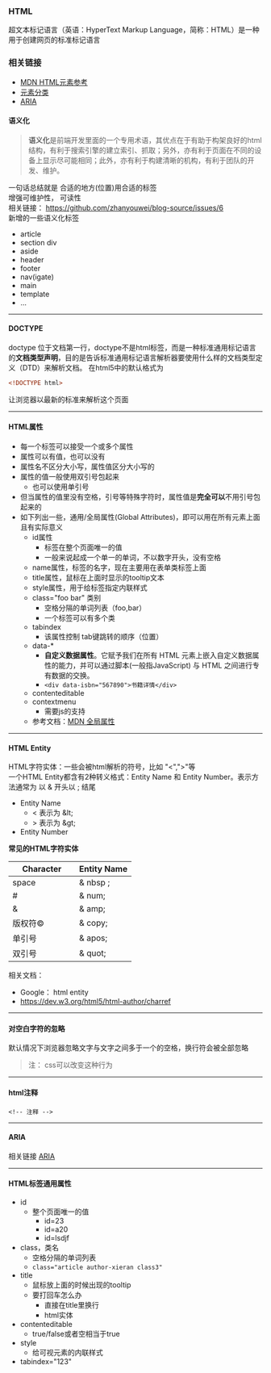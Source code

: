 ### HTML
超文本标记语言（英语：HyperText Markup Language，简称：HTML）是一种用于创建网页的标准标记语言
### 相关链接
 - [MDN HTML元素参考](https://developer.mozilla.org/zh-CN/docs/Web/HTML/Element)
 - [元素分类](https://developer.mozilla.org/zh-CN/docs/Web/Guide/HTML/Content_categories)
 - [ARIA](https://developer.mozilla.org/zh-CN/docs/Web/Accessibility/ARIA)

#### 语义化
> **语义化**是前端开发里面的一个专用术语，其优点在于有助于构架良好的html结构，有利于搜索引擎的建立索引、抓取；另外，亦有利于页面在不同的设备上显示尽可能相同；此外，亦有利于构建清晰的机构，有利于团队的开发、维护。  

一句话总结就是 合适的地方(位置)用合适的标签  
增强可维护性， 可读性  
相关链接： https://github.com/zhanyouwei/blog-source/issues/6  
新增的一些语义化标签  
- article
- section  div
- aside
- header
- footer
- nav(igate)
- main
- template
- ...

-----
#### DOCTYPE
doctype 位于文档第一行，doctype不是html标签，而是一种标准通用标记语言的**文档类型声明**，目的是告诉标准通用标记语言解析器要使用什么样的文档类型定义（DTD）来解析文档。
在html5中的默认格式为
```html
<!DOCTYPE html>
```
让浏览器以最新的标准来解析这个页面

----
#### HTML属性
* 每一个标签可以接受一个或多个属性
* 属性可以有值，也可以没有
* 属性名不区分大小写，属性值区分大小写的
* 属性的值一般使用双引号包起来
  * 也可以使用单引号
* 但当属性的值里没有空格，引号等特殊字符时，属性值是**完全可以**不用引号包起来的
* 如下列出一些，通用/全局属性(Global Attributes)，即可以用在所有元素上面且有实际意义
    + id属性
        * 标签在整个页面唯一的值
        * 一般来说起成一个单一的单词，不以数字开头，没有空格
    + name属性，标签的名字，现在主要用在表单类标签上面
    + title属性，鼠标在上面时显示的tooltip文本
    + style属性，用于给标签指定内联样式
    + class="foo bar" 类别
      * 空格分隔的单词列表（foo,bar）
      * 一个标签可以有多个类
    + tabindex
      * 该属性控制 tab键跳转的顺序（位置）
    + data-*
      * **自定义数据属性**。它赋予我们在所有 HTML 元素上嵌入自定义数据属性的能力，并可以通过脚本(一般指JavaScript) 与 HTML 之间进行专有数据的交换。
      * `<div data-isbn="567890">书籍详情</div>`
    + contenteditable
    + contextmenu
      * 需要js的支持
    * 参考文档：[MDN 全局属性](https://developer.mozilla.org/en-US/docs/Web/HTML/Global_attributes)

------
#### HTML Entity
HTML字符实体：一些会被html解析的符号，比如 "<",">"等  
一个HTML Entity都含有2种转义格式：Entity Name 和 Entity Number。表示方法通常为 以 & 开头以 ; 结尾
 - Entity Name
    - \< 表示为 \&lt;
    - \> 表示为 \&gt;
 - Entity Number 

**常见的HTML字符实体**

| Character|Entity Name	 |
|---------- |-------------|
|space	　　  | \& nbsp ;	    |
|#	　　　　      | \& num;	     |
|&	　　　　     | \& amp;	     |
|版权符&copy;	   | \& copy;	   |
|单引号	　　　　  | \& apos;	  |
|双引号　　　　   | \& quot;	  |

相关文档：
  * Google： html entity
  * https://dev.w3.org/html5/html-author/charref
-----
#### 对空白字符的忽略
默认情况下浏览器忽略文字与文字之间多于一个的空格，换行符会被全部忽略
> 注： css可以改变这种行为
------------------
#### html注释
`<!-- 注释 -->`

----------
#### ARIA
相关链接 [ARIA](https://developer.mozilla.org/zh-CN/docs/Web/Accessibility/ARIA`)

----
#### HTML标签通用属性
- id
    + 整个页面唯一的值
        * id=23
        * id=a20
        * id=lsdjf
- class，类名
    + 空格分隔的单词列表
    + `class="article author-xieran class3"`
- title
    + 鼠标放上面的时候出现的tooltip
    + 要打回车怎么办
        * 直接在title里换行
        * html实体
- contenteditable
    + true/false或者空相当于true
- style
    + 给可视元素的内联样式
- tabindex="123"
